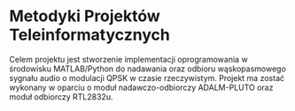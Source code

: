 # Metodyki Projektów Teleinformatycznych
Celem projektu jest stworzenie implementacji oprogramowania w środowisku MATLAB/Python do nadawania oraz odbioru wąskopasmowego sygnału audio o modulacji QPSK w czasie rzeczywistym. Projekt ma zostać wykonany w oparciu o moduł nadawczo-odbiorczy ADALM-PLUTO oraz moduł odbiorczy RTL2832u.

